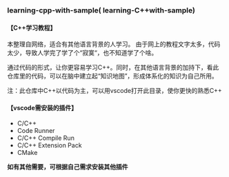 ### learning-cpp-with-sample( learning-C++with-sample)

#### 【C++学习教程】
本整理自网络，适合有其他语言背景的人学习。 由于网上的教程文字太多，代码太少，导致人学完了学了个“寂寞“，也不知道学了个啥。

通过代码的形式，让你更容易学习C++。同时，在其他语言背景的加持下，看此仓库里的代码，可以在脑中建立起“知识地图”，形成体系化的知识为自己所用。

注：此仓库中C++以代码为主，可以用vscode打开此目录，使你更快的熟悉C++

#### 【vscode需安装的插件】
- C/C++
- Code Runner
- C/C++ Compile Run 
- C/C++ Extension Pack
- CMake

**如有其他需要，可根据自己需求安装其他插件**

